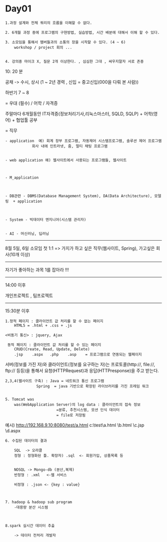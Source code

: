 # Day01
	1.과정 설계와 전체 쿼리의 흐름을 이해할 수 없다.

	2. 6개월 과정 중에 프로그램의 구현방법, 실습방법, 시간 배분에 대해서 이해 할 수 있다.

	3. 소모임을 통해서 멤버들과의 소통의 장을 시작할 수 있다. (4 ~ 6)
		workshop / project 회의 ...


	4. 강의중 마이크 X, 질문 2개 이상한다. , 심심한 그대 , 싸우지말자 서로 존중 


10: 20 분 



공채 -> 수시, 상시 (1 ~  2년 경력 , 신입 = 중고신입(000을 다뤄 본 사람))

하반기 7 ~ 8

= 우대 (필수) /  어학 / 자격증

주말마다 6개월동안 IT자격증(정보처리기사,리눅스마스터, SQLD, SQLP) + 어학(영어) + 협업툴 공부 




= 직무 

	- application  예) 회계 장부 프로그램, 자동제어 시스템프로그램, 솔루션 제어 프로그램
			    회사 내에 인트라넷, 줌, 멀티 채팅 프로그램

	
	- web application 예) 웹사이트에서 사용되는 프로그램들, 웹사이트 

	

	- M_application 
	


	- DB관련 - DBMS(Database Management System), DA(Data Architecture), 모델링  + application

	
	
	- System - 빅데이터 엔지니어(시스템 관리자)
	
	
	- AI - 머신러닝, 딥러닝










<hr>

8월 5일, 6일 소모임 첫 1:1 
=> 가지가 하고 싶은 직무(웹사이트, Spring), 가고싶은 회사(10개 이상)

<hr>


자기가 좋아하는 과목 1를 잡아라 !!!


<hr>

14:00 이후 

개인프로젝트 , 팀프로젝트


<hr>

15:30분 이후 

	1.정적 페이지 : 클라이언트 값 처리를 할 수 없는 페이지
		HTML5 = .html +	.css + .js

  	<비동기 통신> : jquery, Ajax

 	 동적 페이지 : 클라이언트 값 처리를 할 수 있는 페이지
		CRUD(Create, Read, Update, Delete)
		.jsp	.aspx	.php	.asp 	= 프로그램으로 연동되는 웹페이지


서버(정보를 가진 자)와 클라이언트(정보를 요구하는 자)는 프로토콜(http://, file://, ftp:// 등등)을 통해서
요청(HTTPRequest)과 응답(HTTPresponse)을 주고 받는다.


	2,3,4(웹사이트 구축) : Java = 네트워크 통신 프로그램 
			      Spring  = java 기반으로 확장된 라이브러리를 가진 프레임 워크


	5. Tomcat was
   		was(WebApplication Server)의 log data : 클라이언트의 접속 정보
  						   =분류, 추천시스템, 모션 인식 데이터
						   = file로 저장됨
						   
예시) http://192.168.9.10:8080/test/a.html
   	c:\test\a.html
   	       \b.html
	       \c.jsp	
	       \d.aspx



	6. 수집된 데이터의 결과

 		SQL  -> 오라클
		정형 : 정형화된 틀. 확장자) .sql  <- 회원가입, 상품목록 등 


 		NOSQL -> Mongo-db (분산,복제)
		반정형 : .xml   <-웹 서비스 

		비정형 : .json	<- {key : value}



	7. hadoop & hadoop sub program
		-대용량 분산 시스템 



	8.spark 실시간 데이터 추출

		-> 데이터 전처리 개발자 





